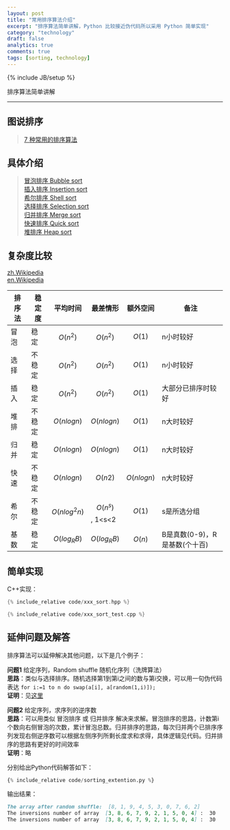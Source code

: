 ```yaml
---
layout: post
title: "常用排序算法介绍"
excerpt: "排序算法简单讲解，Python 比较接近伪代码所以采用 Python 简单实现"
category: "technology"
draft: false
analytics: true
comments: true
tags: [sorting, technology]
---
```

{% include JB/setup %}

排序算法简单讲解

---

## 图说排序

> [7 种常用的排序算法](http://blog.jobbole.com/11745/)  

## 具体介绍

> [冒泡排序 Bubble sort](http://www.cnblogs.com/morewindows/archive/2011/08/06/2129603.html)  
> [插入排序 Insertion sort](http://www.cnblogs.com/morewindows/archive/2011/08/06/2129610.html)  
> [希尔排序 Shell sort](http://www.cnblogs.com/morewindows/archive/2011/08/08/2130684.html)  
> [选择排序 Selection sort](http://www.cnblogs.com/morewindows/archive/2011/08/09/2131953.html)  
> [归并排序 Merge sort](http://www.cnblogs.com/morewindows/archive/2011/08/11/2134593.html)  
> [快速排序 Quick sort](http://www.cnblogs.com/morewindows/archive/2011/08/13/2137415.html)  
> [堆排序   Heap sort](http://www.cnblogs.com/morewindows/archive/2011/08/22/2149612.html)  

## 复杂度比较

[zh.Wikipedia](https://zh.wikipedia.org/wiki/%E6%8E%92%E5%BA%8F%E7%AE%97%E6%B3%95)  
[en.Wikipedia](https://en.wikipedia.org/wiki/Sorting_algorithm)  

| 排序法 | 稳定度 | 平均时间         | 最差情形          | 额外空间       | 备注                          |
|--------|--------|------------------|-------------------|----------------|-------------------------------|
| 冒泡   | 稳定   | $$O(n^2)$$       | $$O(n^2)$$        | $$O(1)$$       | n小时较好                     |
| 选择   | 不稳定 | $$O(n^2)$$       | $$O(n^2)$$        | $$O(1)$$       | n小时较好                     |
| 插入   | 稳定   | $$O(n^2)$$       | $$O(n^2)$$        | $$O(1)$$       | 大部分已排序时较好            |
| 堆排   | 不稳定 | $$O(n log n)$$   | $$O(n log n)$$    | $$O(1)$$       | n大时较好                     |
| 归并   | 稳定   | $$O(n log n)$$   | $$O(n log n)$$    | $$O(1)$$       | n大时较好                     |
| 快速   | 不稳定 | $$O(n log n)$$   | $$O(n2)$$         | $$O(n log n)$$ | n大时较好                     |
| 希尔   | 不稳定 | $$O(n log^2 n)$$ | $$O(n^s)$$, 1<s<2 | $$O(1)$$       | s是所选分组                   |
| 基数   | 稳定   | $$O(log _R B)$$  | $$O(log _R B)$$   | $$O(n)$$       | B是真数(0-9)，R是基数(个十百) |

## 简单实现

C++实现：
```cpp
{% include_relative code/xxx_sort.hpp %}
```
```cpp
{% include_relative code/xxx_sort_test.cpp %}
```

## 延伸问题及解答

排序算法可以延伸解决其他问题，以下是几个例子：

**问题1** 给定序列，Random shuffle 随机化序列（洗牌算法）  
   **思路**：类似与选择排序。随机选择第1到第i之间的数与第i交换，可以用一句伪代码表达 `for i:=1 to n do swap(a[i], a[random(1,i)]);`  
   **证明**：见[这里](../../../2014/12/11/prove-random-shuffle.html)  

**问题2** 给定序列，求序列的逆序数  
   **思路**：可以用类似 冒泡排序 或 归并排序 解决来求解。冒泡排序的思路，计数第i个数向右侧冒泡的次数，累计冒泡总数。归并排序的思路，每次归并两个已排序序列发现右侧逆序数可以根据左侧序列所剩长度求和求得，具体逻辑见代码。归并排序的思路有更好的时间效率  
   **证明**：略  

分别给出Python代码解答如下：  
````python
{% include_relative code/sorting_extention.py %}
````

输出结果：
````markdown
The array after random shuffle:  [8, 1, 9, 4, 5, 3, 0, 7, 6, 2]
The inversions number of array  [3, 8, 6, 7, 9, 2, 1, 5, 0, 4] :  30
The inversions number of array  [3, 8, 6, 7, 9, 2, 1, 5, 0, 4] :  30
````
